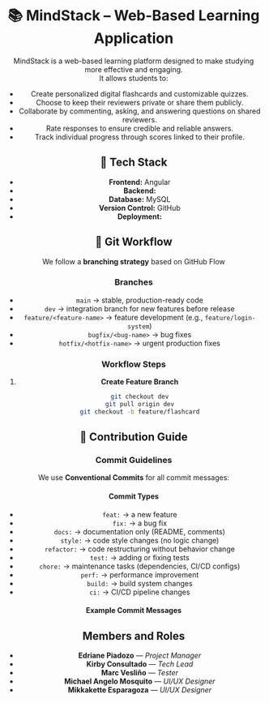 <div align="center">

# 📚 MindStack – Web-Based Learning Application

MindStack is a web-based learning platform designed to make studying more effective and engaging.  
It allows students to:
- Create personalized digital flashcards and customizable quizzes.
- Choose to keep their reviewers private or share them publicly.
- Collaborate by commenting, asking, and answering questions on shared reviewers.
- Rate responses to ensure credible and reliable answers.
- Track individual progress through scores linked to their profile.

##  🚀 Tech Stack
- **Frontend:** Angular  
- **Backend:** 
- **Database:** MySQL  
- **Version Control:** GitHub  
- **Deployment:** 

## 🌱 Git Workflow

We follow a **branching strategy** based on GitHub Flow

### Branches
- `main` → stable, production-ready code  
- `dev` → integration branch for new features before release  
- `feature/<feature-name>` → feature development (e.g., `feature/login-system`)  
- `bugfix/<bug-name>` → bug fixes  
- `hotfix/<hotfix-name>` → urgent production fixes  

### Workflow Steps
1. **Create Feature Branch**
   ```bash
   git checkout dev
   git pull origin dev
   git checkout -b feature/flashcard
## 📌 Contribution Guide

### Commit Guidelines
We use **Conventional Commits** for all commit messages:  

#### Commit Types
- `feat:` → a new feature  
- `fix:` → a bug fix  
- `docs:` → documentation only (README, comments)  
- `style:` → code style changes (no logic change)  
- `refactor:` → code restructuring without behavior change  
- `test:` → adding or fixing tests  
- `chore:` → maintenance tasks (dependencies, CI/CD configs)  
- `perf:` → performance improvement  
- `build:` → build system changes  
- `ci:` → CI/CD pipeline changes  

#### Example Commit Messages

## Members and Roles

- **Edriane Piadozo** — *Project Manager*
- **Kirby Consultado** — *Tech Lead*
- **Marc Vesliño** — *Tester*
- **Michael Angelo Mosquito** — *UI/UX Designer*
- **Mikkakette Esparagoza** — *UI/UX Designer*

</div>
